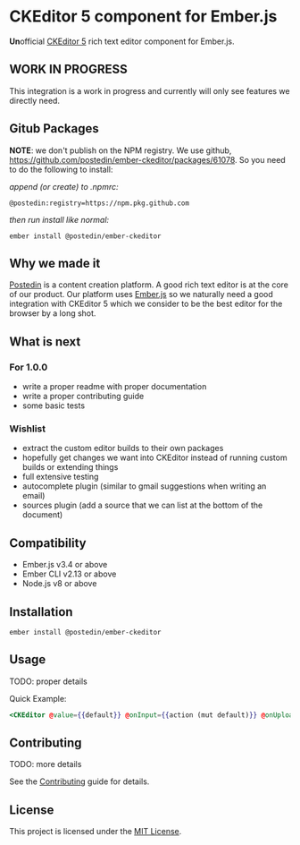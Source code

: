 CKEditor 5 component for Ember.js
==============================================================================

**Un**official [CKEditor 5](https://ckeditor.com/ckeditor-5/) rich text editor component for Ember.js.

## WORK IN PROGRESS

This integration is a work in progress and currently will only see features we directly need.

## Gitub Packages

**NOTE**: we don't publish on the NPM registry. We use github, https://github.com/postedin/ember-ckeditor/packages/61078. So you need to do the following to install:

*append (or create) to .npmrc:*
```
@postedin:registry=https://npm.pkg.github.com
```

*then run install like normal:*
```
ember install @postedin/ember-ckeditor
```

## Why we made it

[Postedin](https://postedin.com) is a content creation platform. A good rich text editor is at the core of our product. Our platform uses [Ember.js](https://emberjs.com) so we naturally need a good integration with CKEditor 5 which we consider to be the best editor for the browser by a long shot. 

## What is next

### For 1.0.0

- write a proper readme with proper documentation
- write a proper contributing guide
- some basic tests

### Wishlist

- extract the custom editor builds to their own packages
- hopefully get changes we want into CKEditor instead of running custom builds or extending things
- full extensive testing
- autocomplete plugin (similar to gmail suggestions when writing an email)
- sources plugin (add a source that we can list at the bottom of the document)


Compatibility
------------------------------------------------------------------------------

* Ember.js v3.4 or above
* Ember CLI v2.13 or above
* Node.js v8 or above


Installation
------------------------------------------------------------------------------

```
ember install @postedin/ember-ckeditor
```


Usage
------------------------------------------------------------------------------

TODO: proper details

Quick Example:
```hbs
<CKEditor @value={{default}} @onInput={{action (mut default)}} @onUpload={{action 'uploaded'}} @options={{this.options}} />
```


Contributing
------------------------------------------------------------------------------

TODO: more details

See the [Contributing](CONTRIBUTING.md) guide for details.


License
------------------------------------------------------------------------------

This project is licensed under the [MIT License](LICENSE.md).
